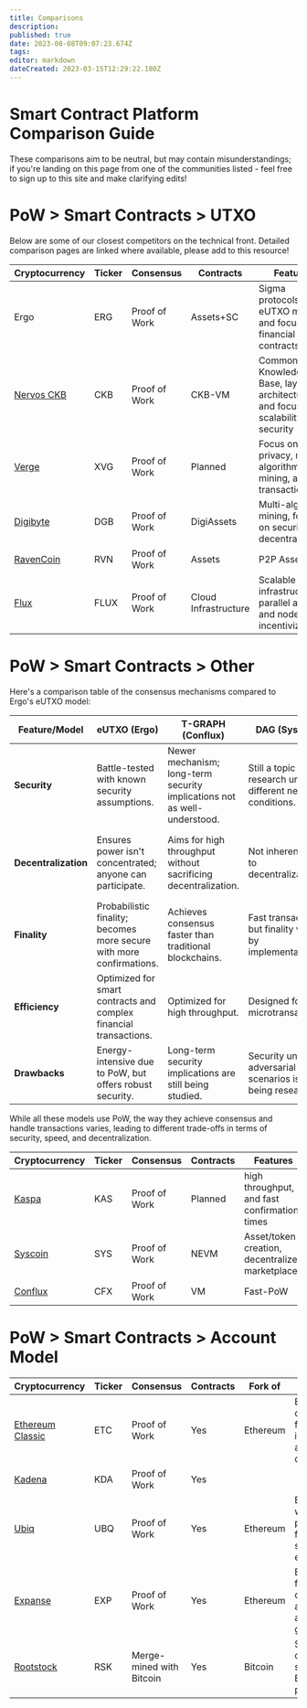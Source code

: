 ```yaml
---
title: Comparisons
description: 
published: true
date: 2023-08-08T09:07:23.674Z
tags: 
editor: markdown
dateCreated: 2023-03-15T12:29:22.180Z
---
```


# Smart Contract Platform Comparison Guide

These comparisons aim to be neutral, but may contain misunderstandings; if you're landing on this page from one of the communities listed - feel free to sign up to this site and make clarifying edits!

# PoW > Smart Contracts > UTXO

Below are some of our closest competitors on the technical front. Detailed comparison pages are linked where available, please add to this resource!


| Cryptocurrency   | Ticker | Consensus  | Contracts |  Features  |  Model | 
|------------------|--------|------------|-----------|------------|--------|
| Ergo             | ERG    | Proof of Work       | Assets+SC  | Sigma protocols, eUTXO model, and focus on financial contracts | eUTXO         |               
| [Nervos CKB](https://ergonaut.space/en/Community/Comparisons/CKB)| CKB    | Proof of Work       |  CKB-VM | Common Knowledge Base, layered architecture, and focus on scalability and security | sUTXO |
| [Verge](https://ergonaut.space/en/Community/Comparisons/XVG)            | XVG    | Proof of Work       |Planned     | Focus on privacy, multi-algorithm mining, and fast transactions | UTXO |
| [Digibyte](https://ergonaut.space/en/Community/Comparisons/DGB)         | DGB    | Proof of Work       | DigiAssets | Multi-algorithm mining, focus on security and decentralization | UTXO |
| [RavenCoin](https://ergonaut.space/en/Community/Comparisons/RVN)        | RVN    | Proof of Work       |Assets  | P2P Assets | UTXO |
| [Flux](https://ergonaut.space/en/Community/Comparisons/FLUX)             | FLUX   | Proof of Work       | Cloud Infrastructure | Scalable infrastructure, parallel assets, and node incentivization | UTXO |

# PoW > Smart Contracts > Other

Here's a comparison table of the consensus mechanisms compared to Ergo's eUTXO model:


| Feature/Model | eUTXO (Ergo) | T-GRAPH (Conflux) | DAG (Syscoin) | GhostDAG (Kaspa) |
|---------------|--------------|-------------------|--------------------|----------------------|
| **Security** | Battle-tested with known security assumptions. | Newer mechanism; long-term security implications not as well-understood. | Still a topic of research under different network conditions. | Different security model from traditional blockchains; requires more research. |
| **Decentralization** | Ensures power isn't concentrated; anyone can participate. | Aims for high throughput without sacrificing decentralization. | Not inherently tied to decentralization. | Can handle concurrent blocks, but decentralization varies by implementation. |
| **Finality** | Probabilistic finality; becomes more secure with more confirmations. | Achieves consensus faster than traditional blockchains. | Fast transactions, but finality varies by implementation. | Provides a partial order of blocks for faster consensus. |
| **Efficiency** | Optimized for smart contracts and complex financial transactions. | Optimized for high throughput. | Designed for fast microtransactions. | Aims for faster consensus than traditional blockchains. |
| **Drawbacks** | Energy-intensive due to PoW, but offers robust security. | Long-term security implications are still being studied. | Security under adversarial scenarios is still being researched. | Security model is different from traditional blockchains. |

While all these models use PoW, the way they achieve consensus and handle transactions varies, leading to different trade-offs in terms of security, speed, and decentralization.


| Cryptocurrency   | Ticker | Consensus  | Contracts |  Features  |  Model | 
|------------------|--------|------------|-----------|------------|--------|
| [Kaspa](https://ergonaut.space/en/Community/Comparisons/KAS)| KAS| Proof of Work|Planned| high throughput, and fast confirmation times | GHOSTDAG| 
| [Syscoin](https://ergonaut.space/en/Community/Comparisons/CKB)          | SYS    | Proof of Work       | NEVM | Asset/token creation, decentralized marketplace | Z-DAG |  
| [Conflux](https://ergonaut.space/en/Community/Comparisons/CFX)             | CFX    | Proof of Work |VM| Fast-PoW | Tree-Graph (TG) |

# PoW > Smart Contracts > Account Model


| Cryptocurrency   | Ticker | Consensus  | Contracts | Fork of                  | Features                                  |  Model | 
|------------------|--------|---------------------|-----------------|------------------------|---------------------------------------------------|------------------|
| [Ethereum Classic](https://ergonaut.space/en/Community/Comparisons/ETC) | ETC    | Proof of Work       | Yes             | Ethereum               | Ethereum's original chain, focus on immutability and decentralization | Account-based |
| [Kadena](https://ergonaut.space/en/Community/Comparisons/KDA) | KDA    | Proof of Work       | Yes             |                |  | Account-based 
| [Ubiq](https://ergonaut.space/en/Community/Comparisons/UBQ)              | UBQ    | Proof of Work       | Yes             | Ethereum               | Ethereum fork with modified parameters, focus on stability and enterprise use | Account-based |
| [Expanse](https://ergonaut.space/en/Community/Comparisons/UBQ)           | EXP    | Proof of Work       | Yes             | Ethereum               | Ethereum fork, focus on decentralized applications and governance | Account-based |
| [Rootstock](https://ergonaut.space/en/Community/Comparisons/UBQ)   | RSK   | Merge-mined with Bitcoin | Yes      | Bitcoin                | Smart contracts on Bitcoin, secured by Bitcoin's mining power | Account-based |


